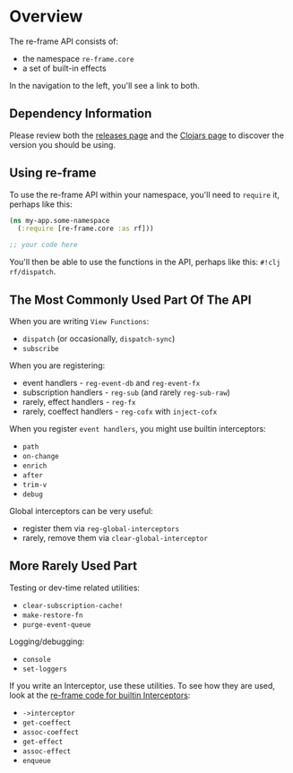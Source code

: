 # Overview

The re-frame API consists of: 

  - the namespace `re-frame.core`
  - a set of built-in effects

In the navigation to the left, you'll see a link to both. 

## Dependency Information 

Please review both the [releases page](http://day8.github.io/re-frame/releases/2022) and the [Clojars page](https://clojars.org/re-frame/) to discover the version you should be using. 


## Using re-frame

To use the re-frame API within your namespace, you'll 
need to `require` it, perhaps like this:
```clj
(ns my-app.some-namespace
  (:require [re-frame.core :as rf]))

;; your code here
```

You'll then be able to use the functions in the API, perhaps like this: `#!clj rf/dispatch`.


## The Most Commonly Used Part Of The API

When you are writing `View Functions`: 

  - `dispatch` (or occasionally, `dispatch-sync`)
  - `subscribe`

When you are registering:

  - event handlers - `reg-event-db` and `reg-event-fx`
  - subscription handlers - `reg-sub` (and rarely `reg-sub-raw`)
  - rarely, effect handlers - `reg-fx` 
  - rarely, coeffect handlers - `reg-cofx` with `inject-cofx`

When you register `event handlers`, you might use builtin interceptors: 

  - `path`
  - `on-change`
  - `enrich`
  - `after`
  - `trim-v`
  - `debug`

Global interceptors can be very useful:

  - register them via `reg-global-interceptors` 
  - rarely, remove them via `clear-global-interceptor`

## More Rarely Used Part

Testing or dev-time related utilities:

  - `clear-subscription-cache!`
  - `make-restore-fn`
  - `purge-event-queue`

Logging/debugging:

  - `console`
  - `set-loggers`


If you write an Interceptor, use these utilities. To see how they are used, look 
at the [re-frame code for builtin Interceptors](https://github.com/day8/re-frame/blob/master/src/re_frame/std_interceptors.cljc):

  - `->interceptor`
  - `get-coeffect` 
  - `assoc-coeffect`
  - `get-effect`
  - `assoc-effect`
  - `enqueue`

